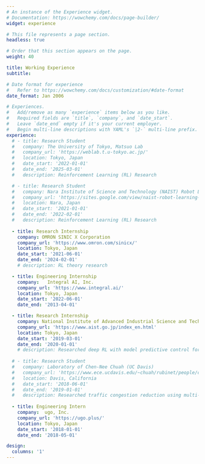 ```yaml
---
# An instance of the Experience widget.
# Documentation: https://wowchemy.com/docs/page-builder/
widget: experience

# This file represents a page section.
headless: true

# Order that this section appears on the page.
weight: 40

title: Working Experience
subtitle:

# Date format for experience
#   Refer to https://wowchemy.com/docs/customization/#date-format
date_format: Jan 2006

# Experiences.
#   Add/remove as many `experience` items below as you like.
#   Required fields are `title`, `company`, and `date_start`.
#   Leave `date_end` empty if it's your current employer.
#   Begin multi-line descriptions with YAML's `|2-` multi-line prefix.
experience:
  # - title: Research Student
  #   company: The University of Tokyo, Matsuo Lab
  #   company_url: 'https://weblab.t.u-tokyo.ac.jp/'
  #   location: Tokyo, Japan
  #   date_start: '2022-01-01'
  #   date_end: '2025-03-01'
  #   description: Reinforcement Learning (RL) Research

  # - title: Research Student
  #   company: Nara Institute of Science and Technology (NAIST) Robot Learning Laboratory
  #   company_url: 'https://sites.google.com/view/naist-robot-learning-en'
  #   location: Nara, Japan
  #   date_start: '2021-01-01'
  #   date_end: '2022-02-01'
  #   description: Reinforcement Learning (RL) Research
 
  - title: Research Internship
    company: OMRON SINIC X Corporation
    company_url: 'https://www.omron.com/sinicx/'
    location: Tokyo, Japan
    date_start: '2021-06-01'
    date_end: '2024-02-01'
    # description: RL theory research

  - title: Engineering Internship
    company:   Integral AI, Inc.
    company_url: 'https://www.integral.ai/'
    location: Tokyo, Japan
    date_start: '2022-06-01'
    date_end: '2013-04-01'

  - title: Research Internship
    company: National Institute of Advanced Industrial Science and Technology (AIST)
    company_url: 'https://www.aist.go.jp/index_en.html'
    location: Tokyo, Japan
    date_start: '2019-03-01'
    date_end: '2020-01-01'
    # description: Researched deep RL with model predictive control for mobile robot in human crowds.
   
  # - title: Research Student
  #   company: Laboratory of Chen-Nee Chuah (UC Davis) 
  #   company_url: 'https://www.ece.ucdavis.edu/~chuah/rubinet/people/chuah/bio.html'
  #   location: Davis, California
  #   date_start: '2018-06-01'
  #   date_end: '2019-01-01'
  #   description: Researched traffic congestion reduction using multi-agent RL and imitation learning.
       
  - title: Engineering Intern
    company:  ugo, Inc.
    company_url: 'https://ugo.plus/'
    location: Tokyo, Japan
    date_start: '2018-01-01'
    date_end: '2018-05-01'

design:
  columns: '1'
---
```

